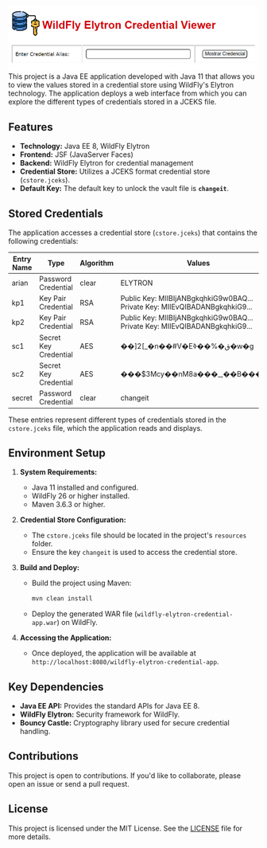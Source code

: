 ![WildFly Elytron Credential Viewer](src/main/webapp/resources/images/WildFly%20Elytron%20Credential%20Viewer.png)
This project is a Java EE application developed with Java 11 that allows you to view the values stored in a credential store using WildFly's Elytron technology. The application deploys a web interface from which you can explore the different types of credentials stored in a JCEKS file.

## Features
- **Technology:** Java EE 8, WildFly Elytron
- **Frontend:** JSF (JavaServer Faces)
- **Backend:** WildFly Elytron for credential management
- **Credential Store:** Utilizes a JCEKS format credential store (`cstore.jceks`).
- **Default Key:** The default key to unlock the vault file is **`changeit`**.

## Stored Credentials

The application accesses a credential store (`cstore.jceks`) that contains the following credentials:

| Entry Name | Type                   | Algorithm   | Values                                                                          |
|------------|------------------------|-------------|---------------------------------------------------------------------------------|
| arian      | Password Credential    | clear       | ELYTRON                                                                         |
| kp1        | Key Pair Credential    | RSA         | Public Key: MIIBIjANBgkqhkiG9w0BAQ...<br/>Private Key: MIIEvQIBADANBgkqhkiG9... |
| kp2        | Key Pair Credential    | RSA         | Public Key: MIIBIjANBgkqhkiG9w0BAQ...<br/>Private Key: MIIEvQIBADANBgkqhkiG9... |
| sc1        | Secret Key Credential  | AES         | ��]2[_�n��#V�Eق�%��ߢ�ԝ�g                                                        |
| sc2        | Secret Key Credential  | AES         | ���$3Mcy��nM8a���_,��B�����                                                     |
| secret     | Password Credential    | clear       | changeit                                                                        |

These entries represent different types of credentials stored in the `cstore.jceks` file, which the application reads and displays.

## Environment Setup
1. **System Requirements:**
    - Java 11 installed and configured.
    - WildFly 26 or higher installed.
    - Maven 3.6.3 or higher.

2. **Credential Store Configuration:**
    - The `cstore.jceks` file should be located in the project's `resources` folder.
    - Ensure the key `changeit` is used to access the credential store.

3. **Build and Deploy:**
    - Build the project using Maven:
      ```bash
      mvn clean install
      ```
    - Deploy the generated WAR file (`wildfly-elytron-credential-app.war`) on WildFly.

4. **Accessing the Application:**
    - Once deployed, the application will be available at `http://localhost:8080/wildfly-elytron-credential-app`.

## Key Dependencies
- **Java EE API:** Provides the standard APIs for Java EE 8.
- **WildFly Elytron:** Security framework for WildFly.
- **Bouncy Castle:** Cryptography library used for secure credential handling.

## Contributions
This project is open to contributions. If you'd like to collaborate, please open an issue or send a pull request.

## License
This project is licensed under the MIT License. See the [LICENSE](https://opensource.org/license/MIT) file for more details.